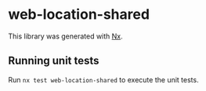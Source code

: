 # web-location-shared

This library was generated with [Nx](https://nx.dev).

## Running unit tests

Run `nx test web-location-shared` to execute the unit tests.
